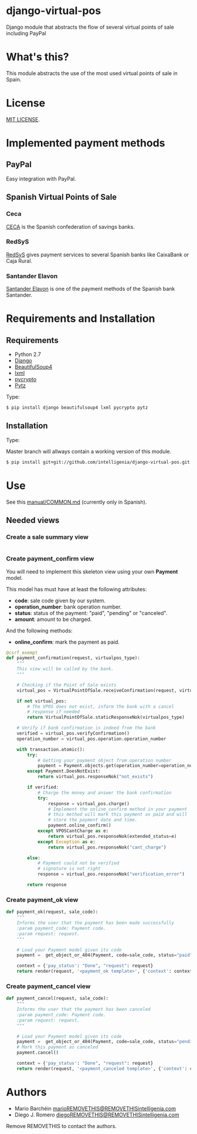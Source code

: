 # django-virtual-pos
Django module that abstracts the flow of several virtual points of sale including PayPal


# What's this?

This module abstracts the use of the most used virtual points of sale in Spain.

# License

[MIT LICENSE](LICENSE).

# Implemented payment methods

## PayPal

Easy integration with PayPal.

## Spanish Virtual Points of Sale

### Ceca
[CECA](http://www.cajasdeahorros.es/) is the Spanish confederation of savings banks.

### RedSyS
[RedSyS](http://www.redsys.es/) gives payment services to several Spanish banks like CaixaBank or Caja Rural.

### Santander Elavon
[Santander Elavon](https://www.santanderelavon.com/) is one of the payment methods of the Spanish bank Santander. 


# Requirements and Installation

## Requirements

- Python 2.7
- [Django](https://pypi.python.org/pypi/django)
- [BeautifulSoup4](https://pypi.python.org/pypi/beautifulsoup4)
- [lxml](https://pypi.python.org/pypi/lxml)
- [pycrypto](https://pypi.python.org/pypi/pycrypto)
- [Pytz](https://pypi.python.org/pypi/pytz)


Type:
````sh
$ pip install django beautifulsoup4 lxml pycrypto pytz
````

## Installation
Type:

Master branch will allways contain a working version of this module. 

````sh
$ pip install git+git://github.com/intelligenia/django-virtual-pos.git
````


# Use

See this [manual/COMMON.md](manual) (currently only in Spanish).

## Needed views
### Create a sale summary view

````python

````

### Create payment_confirm view

You will need to implement this skeleton view using your own **Payment** model.

This model has must have at least the following attributes:
 - **code**: sale code given by our system.
 - **operation_number**: bank operation number.
 - **status**: status of the payment: "paid", "pending" or "canceled".
 - **amount**: amount to be charged.

And the following methods:
 - **online_confirm**: mark the payment as paid.

````python
@csrf_exempt
def payment_confirmation(request, virtualpos_type):
	"""
	This view will be called by the bank.
	"""

	# Checking if the Point of Sale exists
	virtual_pos = VirtualPointOfSale.receiveConfirmation(request, virtualpos_type=virtualpos_type)

	if not virtual_pos:
		# The VPOS does not exist, inform the bank with a cancel
		# response if needed
		return VirtualPointOfSale.staticResponseNok(virtualpos_type)

	# Verify if bank confirmation is indeed from the bank
	verified = virtual_pos.verifyConfirmation()
	operation_number = virtual_pos.operation.operation_number

	with transaction.atomic():
		try:
			# Getting your payment object from operation number
			payment = Payment.objects.get(operation_number=operation_number, status="pending")
		except Payment.DoesNotExist:
			return virtual_pos.responseNok("not_exists")

		if verified:
			# Charge the money and answer the bank confirmation
			try:
				response = virtual_pos.charge()
				# Implement the online_confirm method in your payment
				# this method will mark this payment as paid and will
				# store the payment date and time.
				payment.online_confirm()
			except VPOSCantCharge as e:
				return virtual_pos.responseNok(extended_status=e)
			except Exception as e:
				return virtual_pos.responseNok("cant_charge")

		else:
			# Payment could not be verified
			# signature is not right
			response = virtual_pos.responseNok("verification_error")

		return response
````

### Create payment_ok view

````python
def payment_ok(request, sale_code):
	"""
	Informs the user that the payment has been made successfully
	:param payment_code: Payment code.
	:param request: request.
	"""

	# Load your Payment model given its code
	payment =  get_object_or_404(Payment, code=sale_code, status="paid")

	context = {'pay_status': "Done", "request": request}
	return render(request, '<payment_ok template>', {'context': context, 'payment': payment})
````

### Create payment_cancel view

````python
def payment_cancel(request, sale_code):
	"""
	Informs the user that the payment has been canceled
	:param payment_code: Payment code.
	:param request: request.
	"""

	# Load your Payment model given its code
	payment =  get_object_or_404(Payment, code=sale_code, status="pending")
	# Mark this payment as canceled
	payment.cancel()

	context = {'pay_status': "Done", "request": request}
	return render(request, '<payment_canceled template>', {'context': context, 'payment': payment})
````


# Authors
- Mario Barchéin marioREMOVETHIS@REMOVETHISintelligenia.com
- Diego J. Romero diegoREMOVETHIS@REMOVETHISintelligenia.com

Remove REMOVETHIS to contact the authors.
